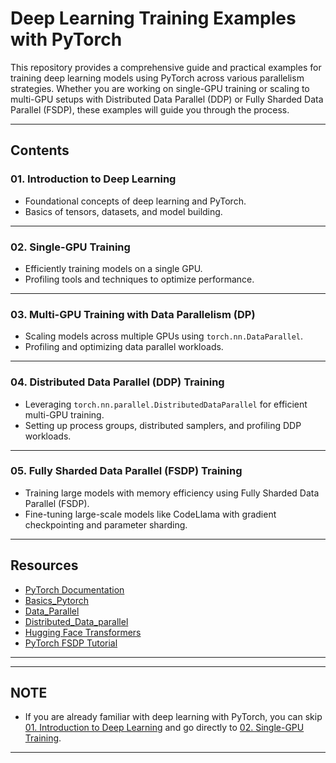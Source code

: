 # **Deep Learning Training Examples with PyTorch**

This repository provides a comprehensive guide and practical examples for training deep learning models using PyTorch across various parallelism strategies. Whether you are working on single-GPU training or scaling to multi-GPU setups with Distributed Data Parallel (DDP) or Fully Sharded Data Parallel (FSDP), these examples will guide you through the process.

---

## **Contents**

### 01. **Introduction to Deep Learning**
- Foundational concepts of deep learning and PyTorch.
- Basics of tensors, datasets, and model building.

---

### 02. **Single-GPU Training**
- Efficiently training models on a single GPU.
- Profiling tools and techniques to optimize performance.

---

### 03. **Multi-GPU Training with Data Parallelism (DP)**
- Scaling models across multiple GPUs using `torch.nn.DataParallel`.
- Profiling and optimizing data parallel workloads.

---

### 04. **Distributed Data Parallel (DDP) Training**
- Leveraging `torch.nn.parallel.DistributedDataParallel` for efficient multi-GPU training.
- Setting up process groups, distributed samplers, and profiling DDP workloads.

---

### 05. **Fully Sharded Data Parallel (FSDP) Training**
- Training large models with memory efficiency using Fully Sharded Data Parallel (FSDP).
- Fine-tuning large-scale models like CodeLlama with gradient checkpointing and parameter sharding.

---

## **Resources**

- [PyTorch Documentation](https://pytorch.org/docs/)
- [Basics_Pytorch](https://pytorch.org/tutorials/beginner/pytorch_with_examples.html)
- [Data_Parallel](https://pytorch.org/docs/stable/generated/torch.nn.DataParallel.html)
- [Distributed_Data_parallel](https://pytorch.org/tutorials/intermediate/ddp_tutorial.html)
- [Hugging Face Transformers](https://huggingface.co/docs/transformers/)
- [PyTorch FSDP Tutorial](https://pytorch.org/tutorials/intermediate/FSDP_tutorial.html)

---


---
## **NOTE**
- If you are already familiar with deep learning with PyTorch, you can skip [01. Introduction to Deep Learning](./01_introduction/)
  and go directly to [02. Single-GPU Training](./02_singlegpu_training/).
---

